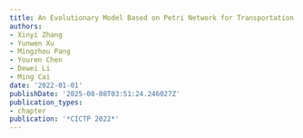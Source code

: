 ```yaml
---
title: An Evolutionary Model Based on Petri Network for Transportation Systems
authors:
- Xinyi Zhang
- Yunwen Xu
- Mingzhou Pang
- Youren Chen
- Dewei Li
- Ming Cai
date: '2022-01-01'
publishDate: '2025-08-08T03:51:24.246027Z'
publication_types:
- chapter
publication: '*CICTP 2022*'
---
```

